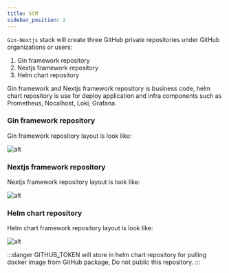 ```yaml
---
title: SCM
sidebar_position: 2
---
```


`Gin-Nextjs` stack will create three GitHub private repositories under GitHub organizations or users:
1. Gin framework repository
1. Nextjs framework repository
1. Helm chart repository

Gin framework and Nextjs framework repository is business code, helm chart repository is use for deploy application and infra components such as Prometheus, Nocalhost, Loki, Grafana.

### Gin framework repository

Gin framework repository layout is look like: 

![alt](/img/tutorial/01-gin-next/gin-layout.png)

### Nextjs framework repository

Nextjs framework repository layout is look like: 

![alt](/img/tutorial/01-gin-next/gin-layout.png)

### Helm chart repository

Helm chart framework repository layout is look like: 

![alt](/img/tutorial/01-gin-next/deploy-layout.png)

:::danger
GITHUB_TOKEN will store in helm chart repository for pulling docker image from GitHub package, Do not public this repository.
:::
